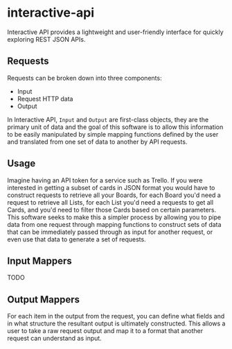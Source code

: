 # interactive-api

Interactive API provides a lightweight and user-friendly interface for quickly exploring REST JSON APIs.

## Requests

Requests can be broken down into three components:

  - Input
  - Request HTTP data
  - Output

In Interactive API, `Input` and `Output` are first-class objects, they are the primary unit of data and the goal of
this software is to allow this information to be easily manipulated by simple mapping functions defined by the
user and translated from one set of data to another by API requests.

## Usage
Imagine having an API token for a service such as Trello. If you were interested in getting a subset of cards in JSON
format you would have to construct requests to retrieve all your Boards, for each Board you'd need a request to retrieve
all Lists, for each List you'd need a requests to get all Cards, and you'd need to filter those Cards based on certain
parameters. This software seeks to make this a simpler process by allowing you to pipe data from one request through
mapping functions to construct sets of data that can be immediately passed through as input for another request, or even
use that data to generate a set of requests.

## Input Mappers
TODO

## Output Mappers
For each item in the output from the request, you can define what fields and in what structure the resultant output is
ultimately constructed. This allows a user to take a raw request output and map it to a format that another request can
understand as input.
